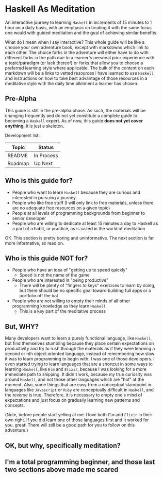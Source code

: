 # Haskell As Meditation
An interactive journey to learning `Haskell` in increments of 15 minutes to 1 hour on a daily basis, with an emphasis on treating it with the same focus one would with guided meditation and the goal of achieving similar benefits.

What do I mean when I say interactive? This whole guide will be like a choose your own adventure book, except with markdowns which link to each other. The choice forks in the adventure will either have to do with different forks in the path due to a learner's personal prior experience with a topic/paradigm (or lack thereof) or forks that allow you to choose a preferred learning style where applicable. The bulk of the content on each markdown will be a links to vetted resources I have learned to use `Haskell` and instructions on how to take best advantage of those resources in a meditative style with the daily time allotment a learner has chosen. 

## Pre-Alpha
This guide is still in the pre-alpha phase. As such, the materials will be changing frequently and do not yet constitute a complete guide to becoming a `Haskell` expert. As of now, this guide **does not yet cover anything**, it is just a skeleton. 

Development list: 

Topic | Status
--- | --- 
README | In Process
Roadmap | Up Next

## Who is this guide for? 
* People who want to learn `Haskell` because they are curious and interested in pursuing a journey
* People who like free stuff (I will only link to free materials, unless there are no adequate free resources on a given topic)
* People at all levels of programming backgrounds from beginner to senior developer
* People who are willing to dedicate at least 15 minutes a day to Haskell as a part of a habit, or practice, as is called in the world of meditation

OK. This section is pretty boring and uninformative. The next section is far more informative, so read on.

## Who is this guide NOT for? 
* People who have an idea of "getting up to speed quickly" 
  * Speed is not the name of the game
* People who are interested in "being productive" 
  * There will be plenty of "fingers to keys" exercises to learn by doing, but there should be no specific goal toward building full apps or a portfolio off the bat 
* People who are not willing to empty their minds of all other programming knowledge as they learn `Haskell` 
  * This is a key part of the meditative process

## But, WHY? 

Many developers want to learn a purely functional language, like `Haskell`, but find themselves stumbling because they place certain expectations on productivity and try to rush through the materials as if they were learning a second or nth object oriented language, instead of remembering how slow it was to learn programming to begin with. I was one of those developers. I even started trying to learn languages that are a shortcut in some ways to learning `Haskell`, like `Elm` and `Elixir`, because I was looking for a more immediate path to shipping. It didn't work, because my true curiosity was around `Haskell`, and not those other languages which are "hot" at the moment. Also, some things that are easy from a conceptual standpoint in languages like `Javascript` or `Ruby` are conceptually difficult in `Haskell`, and the reverse is true. Therefore, it is necessary to empty one's mind of expectations and just focus on gradually learning new patterns and concepts. 

(Note, before people start yelling at me: I love both `Elm` and `Elixir` in their own right. If you did learn one of those languages first and it worked for you, great! There will still be a good path for you to follow on this adventure.)

## OK, but why, specifically meditation? 

## I'm a total programming beginner, and those last two sections above made me scared






